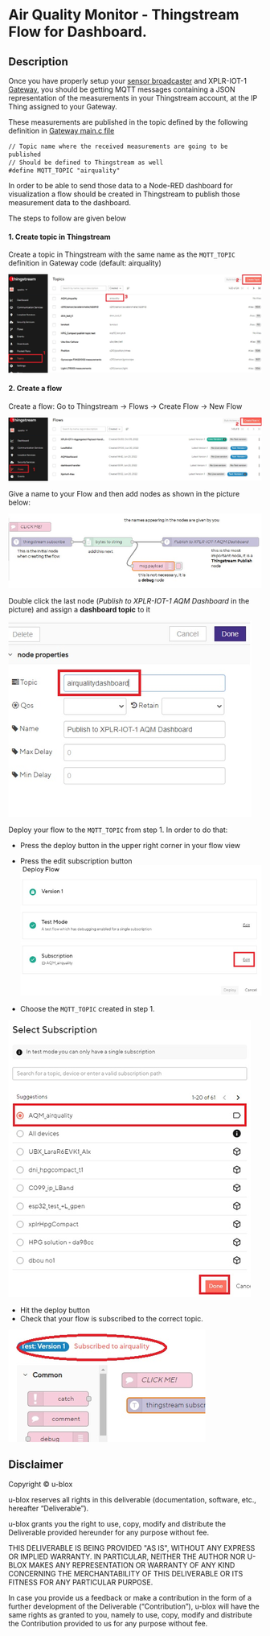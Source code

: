 # Air Quality Monitor - Thingstream Flow for Dashboard.

## Description

Once you have properly setup your [sensor broadcaster](../sensor_broadcaster/) and XPLR-IOT-1 [Gateway](../Gateway/), you should be getting MQTT messages containing a JSON representation of the measurements in your Thingstream account, at the IP Thing assigned to your Gateway.

These measurements are published in the topic defined by the following definition in [Gateway main.c file](../Gateway/src/main.c)
```
// Topic name where the received measurements are going to be published
// Should be defined to Thingstream as well
#define MQTT_TOPIC "airquality"
```

In order to be able to send those data to a Node-RED dashboard for visualization a flow should be created in Thingstream to publish those measurement data to the dashboard.

The steps to follow are given below

#### 1. Create topic in Thingstream

Create a topic in Thingstream with the same name as the `MQTT_TOPIC` definition in Gateway code (default: airquality)

![CreateTopicThingstream should be here.](/readme_images/CreateTopicThingstream.jpg "CreateTopicThingstream")

#### 2. Create a flow

Create a flow: Go to Thingstream -> Flows -> Create Flow -> New Flow

![CreateFlowThingstream should be here.](/readme_images/CreateFlowThingstream.jpg "CreateFlowThingstream")

Give a name to your Flow and then add nodes as shown in the picture below:

![FlowThingstream should be here.](/readme_images/FlowThingstream.jpg "FlowThingstream")

Double click the last node (*Publish to XPLR-IOT-1 AQM Dashboard* in the picture) and assign a **dashboard topic** to it

![FlowThingstreamPublishNode should be here.](/readme_images/FlowThingstreamPublishNode.jpg "FlowThingstreamPublishNode")

Deploy your flow to the `MQTT_TOPIC` from step 1.
In order to do that:
- Press the deploy button in the upper right corner in your flow view
- Press the edit subscription button
![DeployFlow1 should be here.](/readme_images/DeployFlow1.jpg "DeployFlow1")

- Choose the `MQTT_TOPIC` created in step 1. 

![DeployFlow2 should be here.](/readme_images/DeployFlow2.jpg "DeployFlow2")

- Hit the deploy button
- Check that your flow is subscribed to the correct topic.

![DeployFlow3 should be here.](/readme_images/DeployFlow3.jpg "DeployFlow3")


## Disclaimer
Copyright &copy; u-blox 

u-blox reserves all rights in this deliverable (documentation, software, etc.,
hereafter “Deliverable”). 

u-blox grants you the right to use, copy, modify and distribute the
Deliverable provided hereunder for any purpose without fee.

THIS DELIVERABLE IS BEING PROVIDED "AS IS", WITHOUT ANY EXPRESS OR IMPLIED
WARRANTY. IN PARTICULAR, NEITHER THE AUTHOR NOR U-BLOX MAKES ANY
REPRESENTATION OR WARRANTY OF ANY KIND CONCERNING THE MERCHANTABILITY OF THIS
DELIVERABLE OR ITS FITNESS FOR ANY PARTICULAR PURPOSE.

In case you provide us a feedback or make a contribution in the form of a
further development of the Deliverable (“Contribution”), u-blox will have the
same rights as granted to you, namely to use, copy, modify and distribute the
Contribution provided to us for any purpose without fee.
